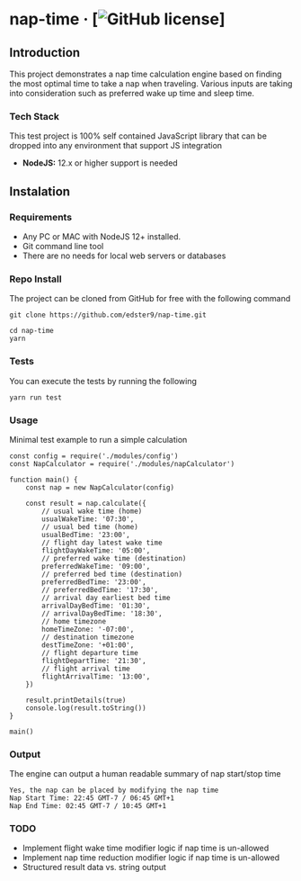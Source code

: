 # nap-time &middot; [![GitHub license](https://img.shields.io/badge/license-MIT-blue.svg)]

## Introduction

This project demonstrates a nap time calculation engine based on finding the most optimal time to take a nap when traveling. Various inputs are taking into consideration such as preferred wake up time and sleep time.

### Tech Stack

This test project is 100% self contained JavaScript library that can be dropped into any environment that support JS integration

- **NodeJS:** 12.x or higher support is needed

## Instalation

### Requirements

- Any PC or MAC with NodeJS 12+ installed.
- Git command line tool
- There are no needs for local web servers or databases

### Repo Install

The project can be cloned from GitHub for free with the following command

```
git clone https://github.com/edster9/nap-time.git

cd nap-time
yarn
```

### Tests

You can execute the tests by running the following

```
yarn run test
```

### Usage

Minimal test example to run a simple calculation

```
const config = require('./modules/config')
const NapCalculator = require('./modules/napCalculator')

function main() {
	const nap = new NapCalculator(config)

	const result = nap.calculate({
		// usual wake time (home)
		usualWakeTime: '07:30',
		// usual bed time (home)
		usualBedTime: '23:00',
		// flight day latest wake time
		flightDayWakeTime: '05:00',
		// preferred wake time (destination)
		preferredWakeTime: '09:00',
		// preferred bed time (destination)
		preferredBedTime: '23:00',
		// preferredBedTime: '17:30',
		// arrival day earliest bed time
		arrivalDayBedTime: '01:30',
		// arrivalDayBedTime: '18:30',
		// home timezone
		homeTimeZone: '-07:00',
		// destination timezone
		destTimeZone: '+01:00',
		// flight departure time
		flightDepartTime: '21:30',
		// flight arrival time
		flightArrivalTime: '13:00',
	})

	result.printDetails(true)
	console.log(result.toString())
}

main()
```

### Output

The engine can output a human readable summary of nap start/stop time

```
Yes, the nap can be placed by modifying the nap time
Nap Start Time: 22:45 GMT-7 / 06:45 GMT+1
Nap End Time: 02:45 GMT-7 / 10:45 GMT+1
```

### TODO

- Implement flight wake time modifier logic if nap time is un-allowed
- Implement nap time reduction modifier logic if nap time is un-allowed
- Structured result data vs. string output
